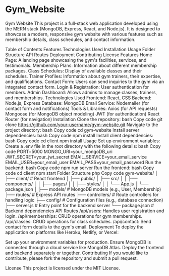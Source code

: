 # Gym_Website
Gym Website
This project is a full-stack web application developed using the MERN stack (MongoDB, Express, React, and Node.js). It is designed to showcase a modern, responsive gym website with various features such as membership details, class schedules, and contact information.

Table of Contents
Features
Technologies Used
Installation
Usage
Folder Structure
API Routes
Deployment
Contributing
License
Features
Home Page: A landing page showcasing the gym's facilities, services, and testimonials.
Membership Plans: Information about different membership packages.
Class Schedules: Display of available classes and their schedules.
Trainer Profiles: Information about gym trainers, their expertise, and qualifications.
Contact Form: Users can send inquiries to the gym via an integrated contact form.
Login & Registration: User authentication for members.
Admin Dashboard: Allows admins to manage classes, trainers, and memberships.
Technologies Used
Frontend: React, CSS
Backend: Node.js, Express
Database: MongoDB
Email Service: Nodemailer (for contact form and notifications)
Tools & Libraries:
Axios (for API requests)
Mongoose (for MongoDB object modeling)
JWT (for authentication)
React Router (for navigation)
Installation
Clone the repository:
bash
Copy code
git clone https://github.com/your-username/gym-website.git
Navigate to the project directory:
bash
Copy code
cd gym-website
Install server dependencies:
bash
Copy code
npm install
Install client dependencies:
bash
Copy code
cd client
npm install
Usage
Set up environment variables:
Create a .env file in the root directory with the following details:
bash
Copy code
PORT=5000
MONGO_URI=your_mongoDB_uri
JWT_SECRET=your_jwt_secret
EMAIL_SERVICE=your_email_service
EMAIL_USER=your_email_user
EMAIL_PASS=your_email_password
Run the backend:
bash
Copy code
npm run server
Run the frontend:
bash
Copy code
cd client
npm start
Folder Structure
php
Copy code
gym-website/
│
├── client/                # React frontend
│   ├── public/
│   ├── src/
│   │   ├── components/
│   │   ├── pages/
│   │   ├── styles/
│   │   └── App.js
│   └── package.json
│
├── models/                # MongoDB models (e.g., User, Membership)
├── routes/                # Express API routes
├── controllers/           # Route controllers for handling logic
├── config/                # Configuration files (e.g., database connection)
├── server.js              # Entry point for the backend server
└── package.json           # Backend dependencies
API Routes
/api/users: Handles user registration and login.
/api/memberships: CRUD operations for gym memberships.
/api/classes: CRUD operations for class schedules.
/api/contact: Send contact form details to the gym's email.
Deployment
To deploy the application on platforms like Heroku, Netlify, or Vercel:

Set up your environment variables for production.
Ensure MongoDB is connected through a cloud service like MongoDB Atlas.
Deploy the frontend and backend separately or together.
Contributing
If you would like to contribute, please fork the repository and submit a pull request.

License
This project is licensed under the MIT License.

